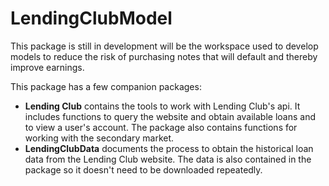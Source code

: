 # LendingClubModel 

This package is still in development will be the workspace used to develop models to reduce the risk of purchasing notes that will default and thereby improve earnings.

This package has a few companion packages:
- **Lending Club** contains the tools to work with Lending Club's api. It includes functions to query the website and obtain available loans and to view a user's account. The package also contains functions for working with the secondary market.
- **LendingClubData** documents the process to obtain the historical loan data from the Lending Club website. The data is also contained in the package so it doesn't need to be downloaded repeatedly. 